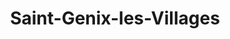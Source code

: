 ---
title: Saint-Genix-les-Villages
url: /saint-genix-les-villages/
latitude: 45.6
longitude: 5.632
---
